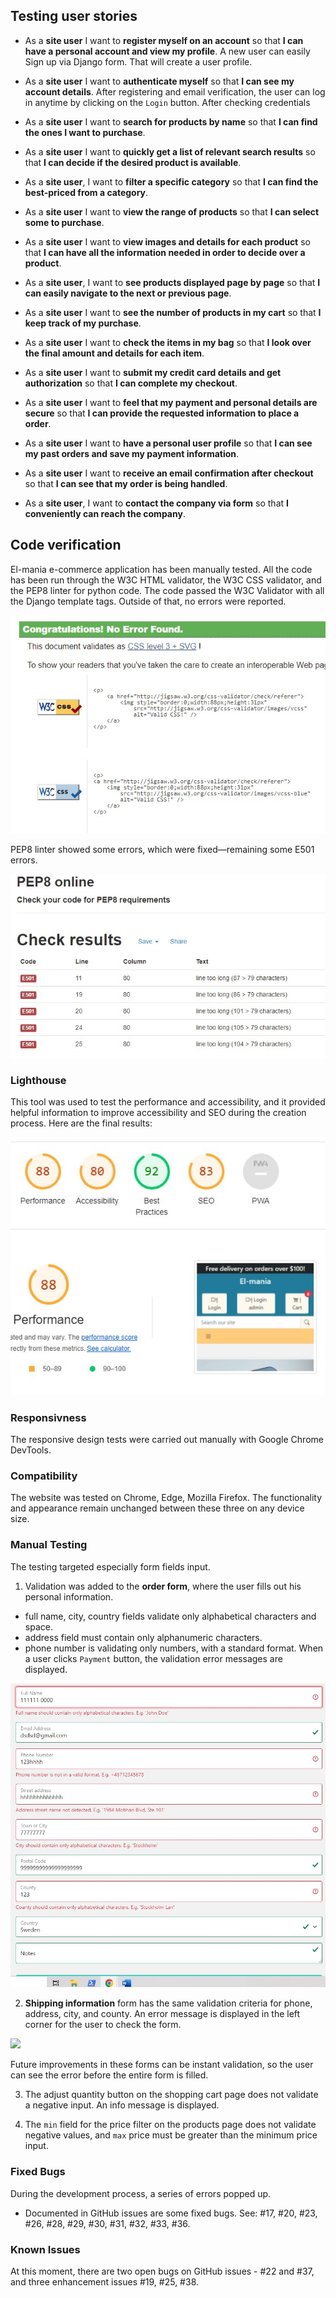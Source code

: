 ## Testing user stories

- As a **site user** I want to **register myself on an account** so that **I can have a personal account and view my profile**.
    A new user can easily Sign up via Django form. That will create a user profile.

- As a **site user** I want to **authenticate myself** so that **I can see my account details**.
    After registering and email verification, the user can log in anytime by clicking on the `Login` button. After checking credentials 
- As a **site user** I want to **search for products by name** so that **I can find the ones I want to purchase**.
- As a **site user** I want to **quickly get a list of relevant search results** so that **I can decide if the desired product is available**.
- As a **site user**, I want to **filter a specific category** so that **I can find the best-priced from a category**.
- As a **site user** I want to **view the range of products** so that **I can select some to purchase**.
- As a **site user** I want to **view images and details for each product** so that **I can have all the information needed in order to decide over a product**.
- As a **site user**, I want to **see products displayed page by page** so that **I can easily navigate to the next or previous page**.
- As a **site user** I want to **see the number of products in my cart** so that **I keep track of my purchase**.
- As a **site user** I want to **check the items in my bag** so that **I look over the final amount and details for each item**.
- As a **site user** I want to **submit my credit card details and get authorization** so that **I can complete my checkout**.
- As a **site user** I want to **feel that my payment and personal details are secure** so that **I can provide the requested information to place a order**.
- As a **site user** I want to **have a personal user profile** so that **I can see my past orders and save my payment information**.
- As a **site user** I want to **receive an email confirmation after checkout** so that **I can see that my order is being handled**.
- As a **site user**, I want to **contact the company via form** so that **I conveniently can reach the company**.
## Code verification

El-mania e-commerce application has been manually tested. All the code has been run through the W3C HTML validator, the W3C CSS validator, and the PEP8 linter for python code. The code passed the W3C Validator with all the Django template tags. Outside of that, no errors were reported. 

![](static/media/readme-images/css-validation.jpg)


PEP8 linter showed some errors, which were fixed—remaining some E501 errors.

![](static/media/readme-images/pEP8.jpg)

### Lighthouse 

This tool was used to test the performance and accessibility, and it provided helpful information to improve accessibility and SEO during the creation process. Here are the final results:

![](static/media/readme-images/lighthouse.jpg)

### Responsivness

The responsive design tests were carried out manually with Google Chrome DevTools.

### Compatibility

The website was tested on Chrome, Edge, Mozilla Firefox. The functionality and appearance remain unchanged between these three on any device size.
### Manual Testing

The testing targeted especially form fields input. 

1. Validation was added to the **order form**, where the user fills out his personal information. 

- full name, city, country  fields validate only alphabetical characters and space.
- address field must contain only alphanumeric characters.
- phone number is validating only numbers, with a standard format.
When a user clicks `Payment` button, the validation error messages are displayed. 

![](static/media/readme-images/order-validation.jpg)

2. **Shipping information** form has the same validation criteria for phone, address, city, and county. An error message is displayed in the left corner for the user to check the form.


![](static/media/readme-images/shipping_form_validation.jpg)

Future improvements in these forms can be instant validation, so the user can see the error before the entire form is filled.

3. The adjust quantity button on the shopping cart page does not validate a negative input. An info message is displayed.

4. The `min` field for the price filter on the products page does not validate negative values, and `max` price must be greater than the minimum price input.

### Fixed Bugs 

During the development process, a series of errors popped up.

- Documented in GitHub issues are some fixed bugs. See: #17, #20, #23, #26, #28, #29, #30, #31, #32, #33, #36. 

### Known Issues

At this moment, there are two open bugs on GitHub issues - #22 and #37, and three enhancement issues #19, #25, #38.  




